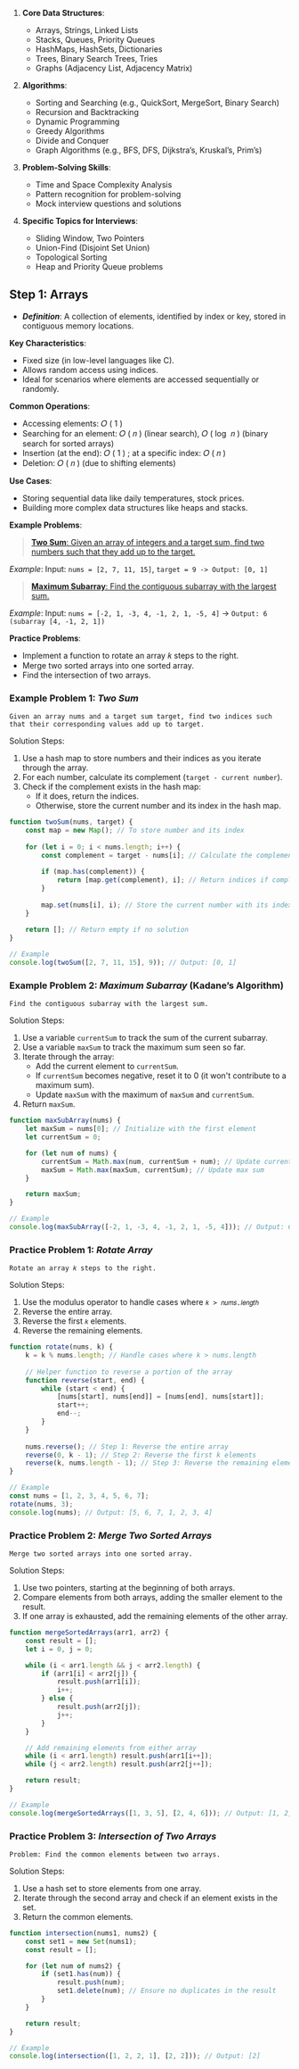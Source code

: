 1. __Core Data Structures__:

    - Arrays, Strings, Linked Lists
    - Stacks, Queues, Priority Queues
    - HashMaps, HashSets, Dictionaries
    - Trees, Binary Search Trees, Tries
    - Graphs (Adjacency List, Adjacency Matrix)

2. __Algorithms__:

    - Sorting and Searching (e.g., QuickSort, MergeSort, Binary Search)
    - Recursion and Backtracking
    - Dynamic Programming
    - Greedy Algorithms
    - Divide and Conquer
    - Graph Algorithms (e.g., BFS, DFS, Dijkstra’s, Kruskal’s, Prim’s)
3. __Problem-Solving Skills__:

    - Time and Space Complexity Analysis
    - Pattern recognition for problem-solving
    - Mock interview questions and solutions
4. __Specific Topics for Interviews__:

    - Sliding Window, Two Pointers
    - Union-Find (Disjoint Set Union)
    - Topological Sorting
    - Heap and Priority Queue problems

## Step 1: Arrays
- __*Definition*__: A collection of elements, identified by index or key, stored in contiguous memory locations.

__Key Characteristics__:

- Fixed size (in low-level languages like C).
- Allows random access using indices.
- Ideal for scenarios where elements are accessed sequentially or randomly.

__Common Operations__:

- Accessing elements: 
𝑂
(
1
)
- Searching for an element: 
𝑂
(
𝑛
)
(linear search), 
𝑂
(
log
⁡
𝑛
)
 (binary search for sorted arrays)
- Insertion (at the end): 
𝑂
(
1
)
; at a specific index: 
𝑂
(
𝑛
)
- Deletion: 
𝑂
(
𝑛
)
 (due to shifting elements)

__Use Cases__:

- Storing sequential data like daily temperatures, stock prices.
- Building more complex data structures like heaps and stacks.

__Example Problems__:
> [__Two Sum__: Given an array of integers and a target sum, find two numbers such that they add up to the target.](#example-problem-1-two-sum)

*Example*: Input: `nums = [2, 7, 11, 15]`, `target = 9 -> Output: [0, 1]`

> [__Maximum Subarray__: Find the contiguous subarray with the largest sum.]()

*Example*: Input: `nums = [-2, 1, -3, 4, -1, 2, 1, -5, 4]` -> `Output: 6 (subarray [4, -1, 2, 1])`

__Practice Problems__:
- Implement a function to rotate an array 
𝑘
steps to the right.
- Merge two sorted arrays into one sorted array.
- Find the intersection of two arrays.

### Example Problem 1: *Two Sum*
```
Given an array nums and a target sum target, find two indices such that their corresponding values add up to target.
```
Solution Steps:
1. Use a hash map to store numbers and their indices as you iterate through the array.
2. For each number, calculate its complement (`target - current number`).
3. Check if the complement exists in the hash map:
    - If it does, return the indices.
    - Otherwise, store the current number and its index in the hash map.

```js
function twoSum(nums, target) {
    const map = new Map(); // To store number and its index
    
    for (let i = 0; i < nums.length; i++) {
        const complement = target - nums[i]; // Calculate the complement
        
        if (map.has(complement)) {
            return [map.get(complement), i]; // Return indices if complement is found
        }
        
        map.set(nums[i], i); // Store the current number with its index
    }
    
    return []; // Return empty if no solution
}

// Example
console.log(twoSum([2, 7, 11, 15], 9)); // Output: [0, 1]

```

### Example Problem 2: *Maximum Subarray* (Kadane’s Algorithm)
```
Find the contiguous subarray with the largest sum.
```
Solution Steps:
1. Use a variable `currentSum` to track the sum of the current subarray.
2. Use a variable `maxSum` to track the maximum sum seen so far.
3. Iterate through the array:
    - Add the current element to `currentSum`.
    - If `currentSum` becomes negative, reset it to 0 (it won't contribute to a maximum sum).
    - Update `maxSum` with the maximum of `maxSum` and `currentSum`.
4. Return `maxSum`.
```js
function maxSubArray(nums) {
    let maxSum = nums[0]; // Initialize with the first element
    let currentSum = 0;

    for (let num of nums) {
        currentSum = Math.max(num, currentSum + num); // Update current sum
        maxSum = Math.max(maxSum, currentSum); // Update max sum
    }

    return maxSum;
}

// Example
console.log(maxSubArray([-2, 1, -3, 4, -1, 2, 1, -5, 4])); // Output: 6

```

### Practice Problem 1: *Rotate Array*
```
Rotate an array 𝑘 steps to the right.
```

Solution Steps:
1. Use the modulus operator to handle cases where `𝑘 > 𝑛𝑢𝑚𝑠.𝑙𝑒𝑛𝑔𝑡ℎ`
2. Reverse the entire array.
3. Reverse the first `𝑘` elements.
4. Reverse the remaining elements.
```js
function rotate(nums, k) {
    k = k % nums.length; // Handle cases where k > nums.length
    
    // Helper function to reverse a portion of the array
    function reverse(start, end) {
        while (start < end) {
            [nums[start], nums[end]] = [nums[end], nums[start]];
            start++;
            end--;
        }
    }
    
    nums.reverse(); // Step 1: Reverse the entire array
    reverse(0, k - 1); // Step 2: Reverse the first k elements
    reverse(k, nums.length - 1); // Step 3: Reverse the remaining elements
}

// Example
const nums = [1, 2, 3, 4, 5, 6, 7];
rotate(nums, 3);
console.log(nums); // Output: [5, 6, 7, 1, 2, 3, 4]
```

### Practice Problem 2: *Merge Two Sorted Arrays*
```
Merge two sorted arrays into one sorted array.
```
Solution Steps:
1. Use two pointers, starting at the beginning of both arrays.
2. Compare elements from both arrays, adding the smaller element to the result.
3. If one array is exhausted, add the remaining elements of the other array.
```js
function mergeSortedArrays(arr1, arr2) {
    const result = [];
    let i = 0, j = 0;

    while (i < arr1.length && j < arr2.length) {
        if (arr1[i] < arr2[j]) {
            result.push(arr1[i]);
            i++;
        } else {
            result.push(arr2[j]);
            j++;
        }
    }

    // Add remaining elements from either array
    while (i < arr1.length) result.push(arr1[i++]);
    while (j < arr2.length) result.push(arr2[j++]);

    return result;
}

// Example
console.log(mergeSortedArrays([1, 3, 5], [2, 4, 6])); // Output: [1, 2, 3, 4, 5, 6]
```

### Practice Problem 3: *Intersection of Two Arrays*
```
Problem: Find the common elements between two arrays.
```
Solution Steps:
1. Use a hash set to store elements from one array.
2. Iterate through the second array and check if an element exists in the set.
3. Return the common elements.
```javascript
function intersection(nums1, nums2) {
    const set1 = new Set(nums1);
    const result = [];

    for (let num of nums2) {
        if (set1.has(num)) {
            result.push(num);
            set1.delete(num); // Ensure no duplicates in the result
        }
    }

    return result;
}

// Example
console.log(intersection([1, 2, 2, 1], [2, 2])); // Output: [2]
```
